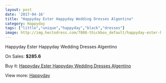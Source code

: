 ```yaml
---
layout: post
date: '2017-04-16'
title: "Happyday Ester Happyday Wedding Dresses Algentino"
category: Happyday
tags: ["little","unique","happyday","black","dresses"]
image: http://img.hectodress.com/7808-thickbox_default/happyday-ester-happyday-wedding-dresses-algentino.jpg
---
```

Happyday Ester Happyday Wedding Dresses Algentino

On Sales: **$285.6**
<a href="https://www.hectodress.com/happyday/3895-happyday-ester-happyday-wedding-dresses-algentino.html"><amp-img layout="responsive" width="600" height="600" src="//img.hectodress.com/7808-thickbox_default/happyday-ester-happyday-wedding-dresses-algentino.jpg" alt="Happyday Ester Happyday Wedding Dresses Algentino 0" /></a>

Buy it: [Happyday Ester Happyday Wedding Dresses Algentino](https://www.hectodress.com/happyday/3895-happyday-ester-happyday-wedding-dresses-algentino.html "Happyday Ester Happyday Wedding Dresses Algentino")

View more: [Happyday](https://www.hectodress.com/68-happyday "Happyday")